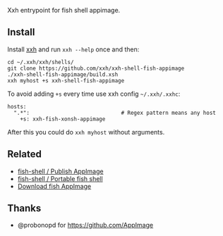 Xxh entrypoint for fish shell appimage. 

## Install
Install [xxh](https://github.com/xxh/xxh) and run `xxh --help` once and then:
```
cd ~/.xxh/xxh/shells/
git clone https://github.com/xxh/xxh-shell-fish-appimage
./xxh-shell-fish-appimage/build.xsh
xxh myhost +s xxh-shell-fish-appimage
```
To avoid adding `+s` every time use xxh config `~/.xxh/.xxhc`:
```
hosts:
  ".*":                             # Regex pattern means any host
    +s: xxh-fish-xonsh-appimage
```
After this you could do `xxh myhost` without arguments.

## Related 
* [fish-shell / Publish AppImage](https://github.com/fish-shell/fish-shell/issues/6475)
* [fish-shell / Portable fish shell](https://github.com/fish-shell/fish-shell/issues/3095)
* [Download fish AppImage](https://download.opensuse.org/repositories/shells:/fish:/nightly:/master/AppImage/)

## Thanks
* @probonopd for https://github.com/AppImage
